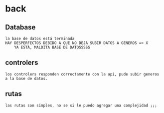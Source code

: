 # back

## Database
    la base de datos está terminada
    HAY DESPERFECTOS DEBIDO A QUE NO DEJA SUBIR DATOS A GENEROS => X
        YA ESTÁ, MALDITA BASE DE DATOSSSSS
## controlers
    los controlers responden correctamente con la api, pude subir generos a la base de datos.

## rutas
    las rutas son simples, no se si le puedo agregar una complejidad ;;;

